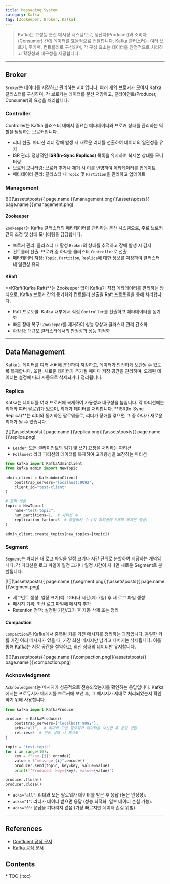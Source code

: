 ```yaml
---
title: Messaging System
category: Kafka
tag: [Zookeeper, Broker, Kafka]
---
```


> Kafka는 고성능 분산 메시징 시스템으로, 생산자(Producer)와 소비자(Consumer) 간에 데이터를 효율적으로 전달합니다. Kafka 클러스터는 여러 브로커, 주키퍼, 컨트롤러로 구성되며, 각 구성 요소는 데이터를 안정적으로 처리하고 확장성과 내구성을 제공합니다.

---

## Broker
`Broker`는 데이터를 저장하고 관리하는 서버입니다. 여러 개의 브로커가 모여서 Kafka 클러스터를 구성하며, 각 브로커는 데이터를 분산 저장하고, 클라이언트(Producer, Consumer)의 요청을 처리합니다. 

### Controller
Controller는 Kafka 클러스터 내에서 중요한 메타데이터와 브로커 상태를 관리하는 역할을 담당하는 브로커입니다.

- 리더 선출: 파티션 리더 장애 발생 시 새로운 리더를 선출하여 데이터의 일관성을 유지
- ISR 관리: 정상적인 **ISR(In-Sync Replicas)** 목록을 유지하여 복제본 상태를 모니터링
- 브로커 모니터링: 브로커 추가나 제거 시 이를 반영하여 메타데이터를 업데이트
- 메타데이터 관리: 클러스터 내 `Topic` 및 `Partition`을 관리하고 업데이트

### Management
[![](\assets\posts\{{ page.name }}\management.png)](\assets\posts\{{ page.name }}\management.png)

#### Zookeeper
`Zookeeper`는 Kafka 클러스터의 메타데이터를 관리하는 분산 시스템으로, 주로 브로커 간의 조정 및 상태 모니터링을 담당합니다.

- 브로커 관리: 클러스터 내 활성 `Broker`의 상태를 추적하고 장애 발생 시 감지
- 컨트롤러 선출: 브로커 중 하나를 클러스터 `Controller`로 선출
- 메타데이터 저장: `Topic`, `Partition`, `Replica`에 대한 정보를 저장하여 클러스터 내 일관성 유지

#### KRaft
**KRaft(Kafka Raft)**는 Zookeeper 없이 Kafka가 직접 메타데이터를 관리하는 방식으로, Kafka 브로커 간의 동기화와 컨트롤러 선출을 Raft 프로토콜을 통해 처리합니다.

- Raft 프로토콜: Kafka 내부에서 직접 `Controller`를 선출하고 메타데이터를 동기화
- 빠른 장애 복구: `Zookeeper`를 제거하여 성능 향상과 클러스터 관리 간소화
- 확장성: 대규모 클러스터에서의 안정성과 성능 최적화

---

## Data Management
Kafka는 데이터를 여러 서버에 분산하여 저장하고, 데이터가 안전하게 보관될 수 있도록 복제합니다. 또한, 새로운 데이터가 추가될 때마다 저장 공간을 관리하며, 오래된 데이터는 설정에 따라 자동으로 삭제되거나 정리됩니다.

### Replica
Kafka는 데이터를 여러 브로커에 복제하여 가용성과 내구성을 높입니다. 각 파티션에는 리더와 여러 팔로워가 있으며, 리더가 데이터를 처리합니다. **ISR(In-Sync Replica)**는 리더와 동기화된 팔로워들로, 리더가 장애를 겪으면 그 중 하나가 새로운 리더가 될 수 있습니다.

[![](\assets\posts\{{ page.name }}\replica.png)](\assets\posts\{{ page.name }}\replica.png)

- `Leader`: 모든 클라이언트의 읽기 및 쓰기 요청을 처리하는 파티션
- `Follower`: 리더 파티션의 데이터를 복제하여 고가용성을 보장하는 파티션

```python
from kafka import KafkaAdminClient
from kafka.admin import NewTopic

admin_client = KafkaAdminClient(
    bootstrap_servers="localhost:9092", 
    client_id="test-client"
)

# 토픽 생성
topic = NewTopic(
    name="test-topic", 
    num_partitions=1,  # 파티션 수
    replication_factor=3  # 레플리카 수 (각 파티션에 3개의 복제본 생성)
)

admin_client.create_topics(new_topics=[topic])
```

### Segment
`Segment`는 파티션 내 로그 파일을 일정 크기나 시간 단위로 분할하여 저장하는 개념입니다. 각 파티션은 로그 파일이 일정 크기나 일정 시간이 지나면 새로운 Segment로 분할됩니다.

[![](\assets\posts\{{ page.name }}\segment.png)](\assets\posts\{{ page.name }}\segment.png)

- 세그먼트 생성: 일정 크기(예: 1GB)나 시간(예: 7일) 후 새 로그 파일 생성
- 메시지 기록: 최신 로그 파일에 메시지 추가
- Retention 정책: 설정된 기간/크기 후 자동 삭제 또는 정리

#### Compaction
`Compaction`은 Kafka에서 중복된 키를 가진 메시지를 정리하는 과정입니다. 동일한 키를 가진 여러 메시지가 있을 때, 가장 최신 메시지만 남기고 나머지는 삭제됩니다. 이를 통해 Kafka는 저장 공간을 절약하고, 최신 상태의 데이터만 유지합니다.

[![](\assets\posts\{{ page.name }}\compaction.png)](\assets\posts\{{ page.name }}\compaction.png)


### Acknowledgment
`Acknowledgment`는 메시지가 성공적으로 전송되었는지를 확인하는 응답입니다. Kafka에서는 프로듀서가 메시지를 브로커에 보낸 후, 그 메시지가 제대로 처리되었는지 확인하기 위해 사용합니다.

```python
from kafka import KafkaProducer

producer = KafkaProducer(
    bootstrap_servers=["localhost:9092"],
    acks="all",  # 리더와 모든 팔로워가 데이터를 수신한 후 응답 반환
    retries=5  # 전송 실패 시 재시도
)

topic = "test-topic"
for i in range(10):
    key = f"key-{i}".encode()
    value = f"message-{i}".encode()
    producer.send(topic, key=key, value=value)
    print(f"Produced: key={key}, value={value}")

producer.flush()
producer.close()
```
- `acks="all"`: 리더와 모든 팔로워가 데이터를 받은 후 응답 (높은 안정성).
- `acks="1"`: 리더가 데이터 받으면 응답 (성능 최적화, 일부 데이터 손실 가능).
- `acks="0"`: 응답을 기다리지 않음 (가장 빠르지만 데이터 손실 위험).

---

## References
- [Confluent 공식 문서](https://docs.confluent.io/)
- [Kafka 공식 문서](https://kafka.apache.org/documentation/)

<nav class="post-toc" markdown="1">
  <h2>Contents</h2>
* TOC
{:toc}
</nav>
